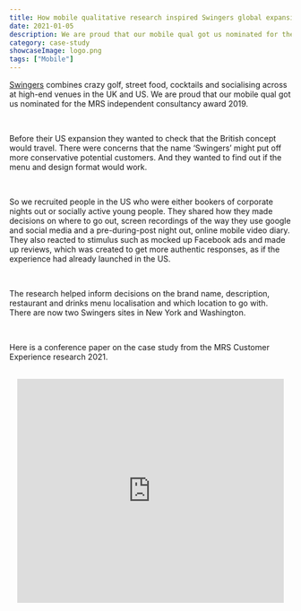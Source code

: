 ```yaml
---
title: How mobile qualitative research inspired Swingers global expansion
date: 2021-01-05
description: We are proud that our mobile qual got us nominated for the MRS independent consultancy award 2019.
category: case-study
showcaseImage: logo.png
tags: ["Mobile"]
---
```

[Swingers](https://swingers.club/uk) combines crazy golf, street food, cocktails and socialising across at high-end venues in the UK and US. We are proud that our mobile qual got us nominated for the MRS independent consultancy award 2019.

<br/>

Before their US expansion they wanted to check that the British concept would travel.  There were concerns that the name ‘Swingers’ might put off more conservative potential customers. And they wanted to find out if the menu and design format would work.

<br/>

So we recruited people in the US who were either bookers of corporate nights out or socially active young people. They shared how they made decisions on where to go out, screen recordings of the way they use google and social media and a pre-during-post night out, online mobile video diary.  They also reacted to stimulus such as mocked up Facebook ads and made up reviews, which was created to get more authentic responses, as if the experience had already launched in the US.

<br/>

The research helped inform decisions on the brand name, description, restaurant and drinks menu localisation and which location to go with. There are now two Swingers sites in New York and Washington.

<br/>

Here is a conference paper on the case study from the MRS Customer Experience research 2021.

<br/>

<div align="center"><iframe src="https://www.slideshare.net/slideshow/embed_code/key/4DjeKohWCOjpcw?hostedIn=slideshare&page=upload" width="476" height="400" frameborder="0" marginwidth="0" marginheight="0" scrolling="no"></iframe></div>